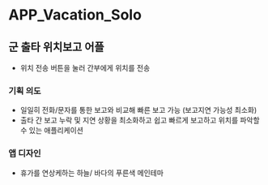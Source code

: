 # APP_Vacation_Solo

## 군  출타 위치보고 어플
- 위치 전송 버튼을 눌러 간부에게 위치를 전송
### 기획 의도
- 일일히 전화/문자를 통한 보고와 비교해 빠른 보고 가능 (보고지연 가능성 최소화)
- 출타 간 보고 누락 및 지연 상황을 최소화하고 쉽고 빠르게 보고하고 위치를 파악할 수 있는 애플리케이션
### 앱 디자인
- 휴가를 연상케하는 하늘/ 바다의 푸른색 메인테마
